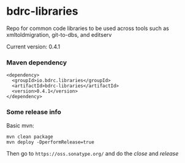# bdrc-libraries
Repo for common code libraries to be used across tools such as xmltoldmigration, git-to-dbs, and editserv

Current version: 0.4.1

### Maven dependency
    <dependency>
      <groupId>io.bdrc.libraries</groupId>
      <artifactId>bdrc-libraries</artifactId>
      <version>0.4.1</version>
    </dependency>

### Some release info
Basic mvn:

    mvn clean package
    mvn deploy -DperformRelease=true

Then go to `https://oss.sonatype.org/`  and do the *close* and *release*
